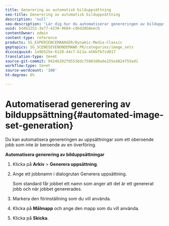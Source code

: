 ```yaml
---
title: Generering av automatisk bilduppsättning
seo-title: Generering av automatisk bilduppsättning
description: 'null'
seo-description: 'Lär dig hur du automatiserar genereringen av bilduppsättningar. '
uuid: bd4b3252-3e77-4230-9684-cd6d28b8eecb
contentOwner: admin
content-type: reference
products: SG_EXPERIENCEMANAGER/Dynamic-Media-Classic
geptopics: SG_SCENESEVENONDEMAND_PK/categories/image_sets
discoiquuid: 1a9b525e-6120-44c7-b11a-e56bfb7cd017
translation-type: tm+mt
source-git-commit: 9424b392f85536dc75083d0ade255e4824755ed1
workflow-type: tm+mt
source-wordcount: '100'
ht-degree: 0%

---
```



# Automatiserad generering av bilduppsättning{#automated-image-set-generation}

<!-- 

Comment Type: remark
Last Modified By: 
Last Modified Date: 

<p>New for 6.5</p>

 -->

Du kan automatisera genereringen av uppsättningar som ett oberoende jobb som inte är beroende av en överföring.

**Automatisera generering av bilduppsättningar**

1. Klicka på **Arkiv** > **Generera uppsättning**.
1. Ange ett jobbnamn i dialogrutan Generera uppsättning.

   Som standard får jobbet ett namn som anger att det är ett genererat jobb och när jobbet genererades.

1. Markera den förinställning som du vill använda.
1. Klicka på **Målmapp** och ange den mapp som du vill använda.
1. Klicka på **Skicka**.

